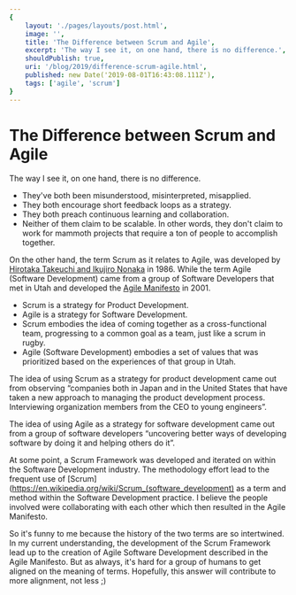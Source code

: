 ```yaml
---
{
    layout: './pages/layouts/post.html',
    image: '',
    title: 'The Difference between Scrum and Agile',
    excerpt: 'The way I see it, on one hand, there is no difference.',
    shouldPublish: true,
    uri: '/blog/2019/difference-scrum-agile.html',
    published: new Date('2019-08-01T16:43:08.111Z'),
    tags: ['agile', 'scrum']
}
---
```

# The Difference between Scrum and Agile

The way I see it, on one hand, there is no difference.

- They've both been misunderstood, misinterpreted, misapplied.
- They both encourage short feedback loops as a strategy.
- They both preach continuous learning and collaboration.
- Neither of them claim to be scalable. In other words, they don't claim to work for mammoth projects that require a ton of people to accomplish together.

On the other hand, the term Scrum as it relates to Agile, was developed by [Hirotaka Takeuchi and Ikujiro Nonaka](https://hbr.org/1986/01/the-new-new-product-development-game) in 1986. While the term Agile (Software Development) came from a group of Software Developers that met in Utah and developed the [Agile Manifesto](https://agilemanifesto.org/) in 2001.

- Scrum is a strategy for Product Development.
- Agile is a strategy for Software Development.
- Scrum embodies the idea of coming together as a cross-functional team, progressing to a common goal as a team, just like a scrum in rugby.
- Agile (Software Development) embodies a set of values that was prioritized based on the experiences of that group in Utah.

The idea of using Scrum as a strategy for product development came out from observing “companies both in Japan and in the United States that have taken a new approach to managing the product development process. Interviewing organization members from the CEO to young engineers”.

The idea of using Agile as a strategy for software development came out from a group of software developers “uncovering better ways of developing software by doing it and helping others do it”.

At some point, a Scrum Framework was developed and iterated on within the Software Development industry. The methodology effort lead to the frequent use of [Scrum](https://en.wikipedia.org/wiki/Scrum_(software_development) as a term and method within the Software Development practice. I believe the people involved were collaborating with each other which then resulted in the Agile Manifesto.

So it's funny to me because the history of the two terms are so intertwined. In my current understanding, the development of the Scrum Framework lead up to the creation of Agile Software Development described in the Agile Manifesto. But as always, it's hard for a group of humans to get aligned on the meaning of terms. Hopefully, this answer will contribute to more alignment, not less ;)

